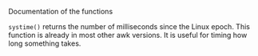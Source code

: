 Documentation of the functions

``systime()`` returns the number of milliseconds since the Linux epoch. This function is already in most other awk versions. It is useful for timing how long something takes.
